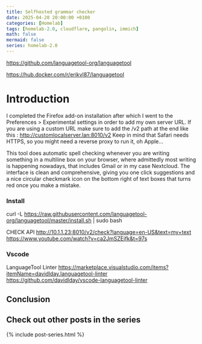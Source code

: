 ```yaml
---
title: Selfhosted grammar checker
date: 2025-04-20 20:00:00 +0100
categories: [Homelab]
tags: [homelab-2.0, cloudflare, pangolin, immich]
math: false
mermaid: false
series: homelab-2.0
---
```


https://github.com/languagetool-org/languagetool

https://hub.docker.com/r/erikvl87/languagetool


# Introduction


I completed the Firefox add-on installation after which I went to the Preferences > Experimental settings in order to add my own server URL. If you are using a custom URL make sure to add the /v2 path at the end like this : http://customlocalserver.lan:8010/v2 Keep in mind that Safari needs HTTPS, so you might need a reverse proxy to run it, oh Apple...

This tool does automatic spell checking whenever you are writing something in a multiline box on your browser, where admittedly most writing is happening nowadays, that includes Gmail or in my case Nextcloud. The interface is clean and comprehensive, giving you one click suggestions and a nice circular checkmark icon on the bottom right of text boxes that turns red once you make a mistake.



### Install
curl -L https://raw.githubusercontent.com/languagetool-org/languagetool/master/install.sh | sudo bash



CHECK API
http://10.1.1.23:8010/v2/check?language=en-US&text=my+text
https://www.youtube.com/watch?v=ca2JmSZEjfk&t=97s



### Vscode
LanguageTool Linter
https://marketplace.visualstudio.com/items?itemName=davidlday.languagetool-linter
https://github.com/davidlday/vscode-languagetool-linter


## Conclusion


## Check out other posts in the series
{% include post-series.html %}